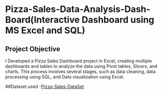 # Pizza-Sales-Data-Analysis-Dash-Board(Interactive Dashboard using MS Excel and SQL) 
## Project Objective
I Developed a Pizza Sales Dashboard project in Excel, creating multiple dashboards and tables to analyze the data using Pivot tables, Slicers, and charts. This process involves several stages, such as data cleaning, data processing using SQL, and Data visualization using Excel.


##Dataset used 
-<a href="https://github.com/mahi12198/Pizza-Sales-Data-Analysis-Dash-Board/blob/main/Pizza%20Sales%20DataSet.xlsx">Pizza-Sales-DataSet</a>



